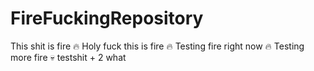 # FireFuckingRepository
This shit is fire :fire:
Holy fuck this is fire :fire:
Testing fire right now :fire:
Testing more fire :skull:
testshit + 2
what
